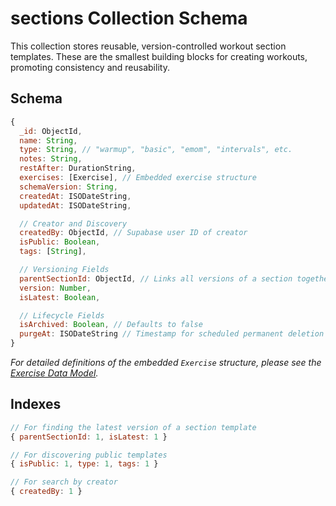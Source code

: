 # sections Collection Schema

This collection stores reusable, version-controlled workout section templates. These are the smallest building blocks for creating workouts, promoting consistency and reusability.

## Schema

```javascript
{
  _id: ObjectId,
  name: String,
  type: String, // "warmup", "basic", "emom", "intervals", etc.
  notes: String,
  restAfter: DurationString,
  exercises: [Exercise], // Embedded exercise structure
  schemaVersion: String,
  createdAt: ISODateString,
  updatedAt: ISODateString,

  // Creator and Discovery
  createdBy: ObjectId, // Supabase user ID of creator
  isPublic: Boolean,
  tags: [String],

  // Versioning Fields
  parentSectionId: ObjectId, // Links all versions of a section together
  version: Number,
  isLatest: Boolean,

  // Lifecycle Fields
  isArchived: Boolean, // Defaults to false
  purgeAt: ISODateString // Timestamp for scheduled permanent deletion
}
```

*For detailed definitions of the embedded `Exercise` structure, please see the [Exercise Data Model](../data-models/exercises.md).*

## Indexes

```javascript
// For finding the latest version of a section template
{ parentSectionId: 1, isLatest: 1 }

// For discovering public templates
{ isPublic: 1, type: 1, tags: 1 }

// For search by creator
{ createdBy: 1 }
```
